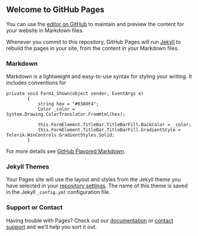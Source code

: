 ## Welcome to GitHub Pages

You can use the [editor on GitHub](https://github.com/skyter789/instahub/edit/master/README.md) to maintain and preview the content for your website in Markdown files.

Whenever you commit to this repository, GitHub Pages will run [Jekyll](https://jekyllrb.com/) to rebuild the pages in your site, from the content in your Markdown files.

### Markdown

Markdown is a lightweight and easy-to-use syntax for styling your writing. It includes conventions for

```visualstudio
private void Form1_Shown(object sender, EventArgs e)
		{
			string hex = "#03A9F4";
			Color _color = System.Drawing.ColorTranslator.FromHtml(hex);

			this.FormElement.TitleBar.TitleBarFill.BackColor = _color;
			this.FormElement.TitleBar.TitleBarFill.GradientStyle = Telerik.WinControls.GradientStyles.Solid;
		}
```

For more details see [GitHub Flavored Markdown](https://guides.github.com/features/mastering-markdown/).

### Jekyll Themes

Your Pages site will use the layout and styles from the Jekyll theme you have selected in your [repository settings](https://github.com/skyter789/instahub/settings). The name of this theme is saved in the Jekyll `_config.yml` configuration file.

### Support or Contact

Having trouble with Pages? Check out our [documentation](https://help.github.com/categories/github-pages-basics/) or [contact support](https://github.com/contact) and we’ll help you sort it out.
